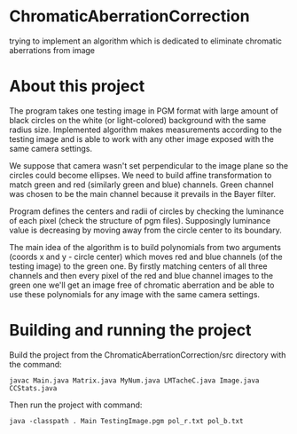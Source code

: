 # ChromaticAberrationCorrection
trying to implement an algorithm which is dedicated to eliminate chromatic aberrations from image


# About this project

The program takes one testing image in PGM format with large amount of black circles on the white (or light-colored) background with the same radius size. Implemented 
algorithm makes measurements according to the testing image and is able to work with any other image exposed with the same camera settings. 

We suppose that camera wasn't set perpendicular to the image plane so the circles could become ellipses. We need to build affine transformation 
to match green and red (similarly green and blue) channels. Green channel was chosen to be the main channel because it prevails in the Bayer filter.

Program defines the centers and radii of circles by checking the luminance of each pixel (check the structure of pgm files). Supposingly luminance value is 
decreasing by moving away from the circle center to its boundary.

The main idea of the algorithm is to build polynomials from two arguments (coords x and y - circle center) which moves red and blue channels (of the testing image)
to the green one. By firstly matching centers of all three channels and then every pixel of the red and blue channel images to the green one we'll get an image free 
of chromatic aberration and be able to use these polynomials for any image with the same camera settings.

# Building and running the project

Build the project from the ChromaticAberrationCorrection/src directory with the command:

    javac Main.java Matrix.java MyNum.java LMTacheC.java Image.java CCStats.java
    
Then run the project with command:

    java -classpath . Main TestingImage.pgm pol_r.txt pol_b.txt





